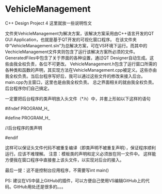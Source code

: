 # VehicleManagement
C++ Design Project 4
这里就放一些说明性文

文件夹VehicleManagement为解决方案，该解决方案采用由C++语言开发的QT GUI Application，也就是基于QT开发的可视化窗口程序。
在该文件夹中“VehicleManagement.sln”为总解决方案，可在VS环境下运行。而其中的VechicleManagement文件夹则包含了运行该解决方案所必须的文件。
GeneratedFiles中包含了关于界面的各种设置，通过QT Designer自动生成。这些由我全权负责，各位不可更改。
VehicleManagement.h包含了运行窗口所需的各种类和函数的声明，其实现方法在VehicleManagement.cpp被定义。这些亦由我全权负责。当后台程序写好后，我可以通过这些文件的修改来接入后台。
main.cpp为主窗口，这里也是由我全权负责。
总之界面相关的就由我全权负责。后台程序你们自己搞定。

一定要把后台程序的类声明放入头文件（*.h）中，并套上形如以下这样的语句

#ifndef PROGRAM_H_

#define PROGRAM_H_


//后台程序的类声明

#endif

这样可以保证头文件代码不被重复编译（即类声明不被重复声明），保证程序顺利运行。应该不难理解。
注意：模板类的声明和定义必须放在同一文件中。
这样能方便我在窗口程序中直接套上该头文件，以实现对后台的接入。

最后一提：这不是控制台应用程序，不需要写int main()

PS: 建议在VS中装上GitHub的插件，可以方便自己使用VS编辑GitHub上的代码。GitHub用处还是很多的。。。
